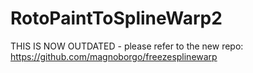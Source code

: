 RotoPaintToSplineWarp2
======================

THIS IS NOW OUTDATED - please refer to the new repo:
https://github.com/magnoborgo/freezesplinewarp
